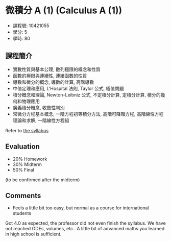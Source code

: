 # 微積分 A (1) (Calculus A (1))

- 課程號: 10421055
- 學分: 5
- 學時: 80

## 課程簡介

- 實數性質與基本公理, 數列極限的概念和性質
- 函數的極限與連續性, 連續函數的性質
- 導數和微分的概念, 導數的計算, 高階導數
- 中值定理和應用, L'Hospital 法則, Taylor 公式, 極值問題
- 積分概念和理論, Newton-Leibniz 公式, 不定積分計算, 定積分計算, 積分的幾何和物理應用
- 廣義積分概念, 收斂性判別
- 常微分方程基本概念, 一階方程初等積分方法, 高階可降階方程, 高階線性方程理論和求解, 一階線性方程組

Refer to [the syllabus](syllabus.pdf)

## Evaluation

- 20% Homework
- 30% Midterm
- 50% Final

(to be confirmed after the midterm)

## Comments

- Feels a little bit too easy, but normal as a course for international students

Got 4.0 as expected, the professor did not even finish the syllabus. We have not reached ODEs, volumes, etc.. A little bit of advanced maths you learned in high school is sufficient.

